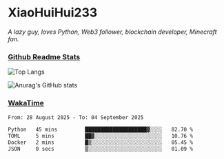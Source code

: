 # XiaoHuiHui233

*A lazy guy, loves Python, Web3 follower, blockchain developer, Minecraft fan.*

### [Github Readme Stats](https://github.com/anuraghazra/github-readme-stats)

![Top Langs](https://github-readme-stats.vercel.app/api/top-langs/?username=XiaoHuiHui233&layout=compact&theme=github_dark)

![Anurag's GitHub stats](https://github-readme-stats.vercel.app/api?username=XiaoHuiHui233&show_icons=true&theme=github_dark)

### [WakaTime](https://wakatime.com)

<!--START_SECTION:waka-->

```txt
From: 28 August 2025 - To: 04 September 2025

Python   45 mins         ████████████████████▓░░░░   82.70 %
TOML     5 mins          ██▓░░░░░░░░░░░░░░░░░░░░░░   10.76 %
Docker   2 mins          █▒░░░░░░░░░░░░░░░░░░░░░░░   05.45 %
JSON     0 secs          ▒░░░░░░░░░░░░░░░░░░░░░░░░   01.09 %
```

<!--END_SECTION:waka-->
